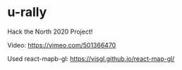 # u-rally
Hack the North 2020 Project!

Video: https://vimeo.com/501366470

Used react-mapb-gl: https://visgl.github.io/react-map-gl/

